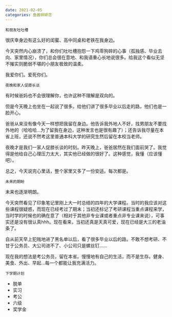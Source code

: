 ```yaml
---
date: 2021-02-05
categories: 鱼酱碎碎念
---
```


`和朋友吐吐槽`

很庆幸身边有这么好的闺蜜、高中同桌和老铁在我身边。

今天突然内心崩溃了，和你们吐吐槽抱怨一下鸡零狗碎的心事（孤独感、毕业去向、家里情况），你们总会很在意地、和我语重心长地说很多。给我这个看似无坚不摧实则脆弱不堪的小朋友极致的温柔。

我爱你们。爱死你们。

`夜晚和家人促膝长谈`

有时候爸妈也不会很理解你，也许这种不理解是双向的。

但是今天晚上也坐在一起说了很多。给他们讲了很多毕业以后走的路，他们也是一脸开心。

爸爸从来没有像今天一样想把我留在身边。他告诉我外地人不好，找男朋友不要找外地的（哈哈哈...为了留我在身边，这种发言也是很有趣了）；还告诉我尽量在本省上班，还说不然考这里普通本科大学的研究生然后留在本校当老师。

夜晚才是我们一家人促膝长谈的时刻。昨天晚上，爸爸居然在我们面前哭了。我觉得是他给自己心理压力太大，其实他已经做的很好了。这种感觉，我懂（应该懂吧）。

总之，今天说完心里话，整个家里又多了一份安适。每次都是。

`未来的期盼`

未来也逐渐明朗。

今天突然看见了印象笔记里刚上大一时总结的四年的大学课程。当时的我应该对这些课程很疑惑，而现在已经考过了期末；当初还标记了考研课程当重点课程来学，当时学的时候也的确在意了（相对于其他非专业课或者重点非专业课来说），可事实还是没有很认真hhh。现在看来，当初还真是天真可爱，现在已经是大三的老油条了。

自从前天早上犯贱地进了黑名单以后，看了很多毕业以后的路。不敢不想考研、不甘于公务员、大公司进不了、小公司只是螺丝钉......

现在我的想法是考公务员，留在本省。慢慢地有自己的生活，而不是生存。健身、美食、外出、早起...每一个都能让我充满活力。

`下学期计划`

* 脱单
* 实习
* 考公
* 六级
* 奖学金

